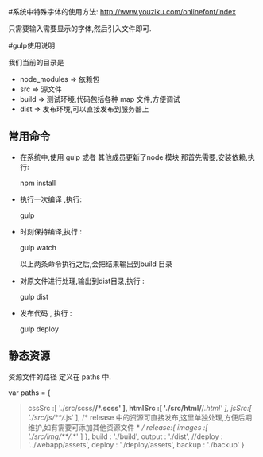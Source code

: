 




#系统中特殊字体的使用方法:
 http://www.youziku.com/onlinefont/index
 
 只需要输入需要显示的字体,然后引入文件即可.


#gulp使用说明

我们当前的目录是

- node_modules  => 依赖包
- src    => 源文件
- build  => 测试环境,代码包括各种 map 文件,方便调试
- dist   => 发布环境,可以直接发布到服务器上


## 常用命令
- 在系统中,使用 gulp 或者 其他成员更新了node 模块,那首先需要,安装依赖,执行:

  npm install

- 执行一次编译 ,执行:
  
  gulp

 
- 时刻保持编译,执行 :
   
   gulp watch

   以上两条命令执行之后,会把结果输出到build 目录

-  对原文件进行处理,输出到dist目录,执行 :
    
    gulp dist
    
   
-  发布代码 , 执行 :

    gulp deploy
    
  
##  静态资源
    
资源文件的路径 定义在 paths 中.    
    
  var paths = {
 
 > cssSrc :[
         './src/scss/**/*.scss'
     ],
     htmlSrc :[
           './src/html/**/*.html'
     ],
     jsSrc:[
         './src/js/**/*.js'
     ],
     /*
     release 中的资源可直接发布,这里单独处理,方便后期维护,如有需要可添加其他资源文件
     * */
     release:{
         images :[
             './src/img/**/*.*'
         ]
     },
     build  : './build',
     output : './dist',
     //deploy : '../webapp/assets',
     deploy : './deploy/assets',
     backup : './backup'
 }   
   
    
   
   
   
    

